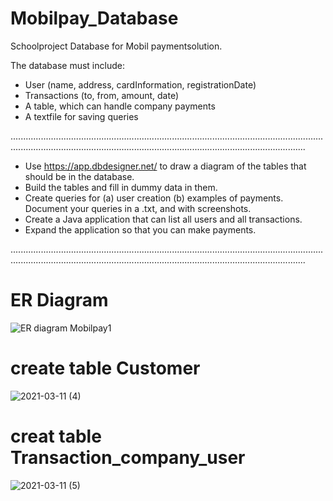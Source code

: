 # Mobilpay_Database


Schoolproject Database for Mobil paymentsolution.

The database must include:

* User (name, address, cardInformation, registrationDate)
* Transactions (to, from, amount, date)
* A table, which can handle company payments
* A textfile for saving queries

.................................................................................................................................................................................................................................................

* Use https://app.dbdesigner.net/ to draw a diagram of the tables that should be in the database.
* Build the tables and fill in dummy data in them.
* Create queries for (a) user creation (b) examples of payments. Document your queries in a .txt, and with screenshots.
* Create a Java application that can list all users and all transactions.
* Expand the application so that you can make payments.

.................................................................................................................................................................................................................................................

# ER Diagram

![ER diagram Mobilpay1](https://user-images.githubusercontent.com/54774020/110781953-cba81f00-8266-11eb-9a3a-ad3f8c0a02c4.png)


# create table Customer

![2021-03-11 (4)](https://user-images.githubusercontent.com/54774020/110793169-9a365000-8274-11eb-8ffe-95bff1027840.png)


# creat table Transaction_company_user

![2021-03-11 (5)](https://user-images.githubusercontent.com/54774020/110794941-8ee42400-8276-11eb-8428-8df8f401e328.png)



